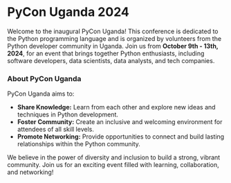 # PyCon Uganda 2024

Welcome to the inaugural PyCon Uganda! This conference is dedicated to the Python programming language and is organized by volunteers from the Python developer community in Uganda. Join us from **October 9th - 13th, 2024**, for an event that brings together Python enthusiasts, including software developers, data scientists, data analysts, and tech companies.

### About PyCon Uganda

PyCon Uganda aims to:

- **Share Knowledge:** Learn from each other and explore new ideas and techniques in Python development.
- **Foster Community:** Create an inclusive and welcoming environment for attendees of all skill levels.
- **Promote Networking:** Provide opportunities to connect and build lasting relationships within the Python community.

We believe in the power of diversity and inclusion to build a strong, vibrant community. Join us for an exciting event filled with learning, collaboration, and networking!
 